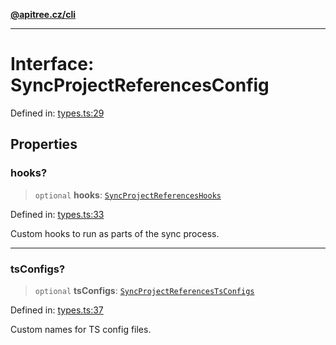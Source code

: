 [**@apitree.cz/cli**](../README.md)

---

# Interface: SyncProjectReferencesConfig

Defined in: [types.ts:29](https://github.com/ApiTreeCZ/toolbox/blob/main/packages/cli/src/commands/sync-project-references/types.ts#L29)

## Properties

### hooks?

> `optional` **hooks**: [`SyncProjectReferencesHooks`](SyncProjectReferencesHooks.md)

Defined in: [types.ts:33](https://github.com/ApiTreeCZ/toolbox/blob/main/packages/cli/src/commands/sync-project-references/types.ts#L33)

Custom hooks to run as parts of the sync process.

---

### tsConfigs?

> `optional` **tsConfigs**: [`SyncProjectReferencesTsConfigs`](SyncProjectReferencesTsConfigs.md)

Defined in: [types.ts:37](https://github.com/ApiTreeCZ/toolbox/blob/main/packages/cli/src/commands/sync-project-references/types.ts#L37)

Custom names for TS config files.
